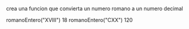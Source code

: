 crea una funcion que convierta un numero romano a un numero decimal

romanoEntero("XVIII") 18
romanoEntero("CXX") 120


